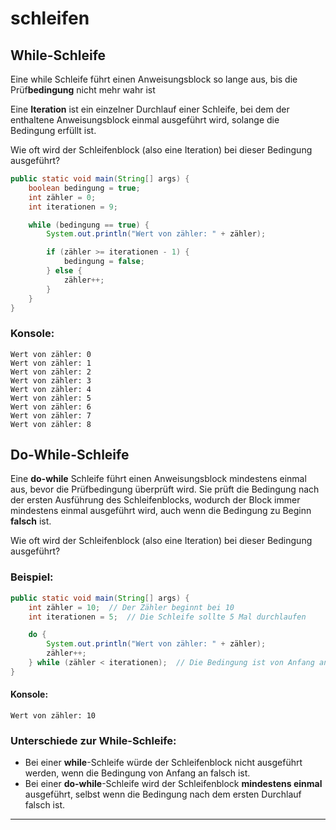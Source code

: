 # schleifen

## While-Schleife

Eine while Schleife führt einen Anweisungsblock so lange aus, bis die Prüf**bedingung** nicht mehr wahr ist

Eine **Iteration** ist ein einzelner Durchlauf einer Schleife, bei dem der enthaltene Anweisungsblock einmal ausgeführt wird, solange die Bedingung erfüllt ist.

Wie oft wird der Schleifenblock (also eine Iteration) bei dieser Bedingung ausgeführt?

```java
public static void main(String[] args) {
    boolean bedingung = true;
    int zähler = 0;
    int iterationen = 9;

    while (bedingung == true) {
        System.out.println("Wert von zähler: " + zähler);

        if (zähler >= iterationen - 1) {
            bedingung = false;
        } else {
            zähler++;
        }
    }
}
```

### Konsole:
```text
Wert von zähler: 0
Wert von zähler: 1
Wert von zähler: 2
Wert von zähler: 3
Wert von zähler: 4
Wert von zähler: 5
Wert von zähler: 6
Wert von zähler: 7
Wert von zähler: 8
```

## Do-While-Schleife

Eine **do-while** Schleife führt einen Anweisungsblock mindestens einmal aus, bevor die Prüfbedingung überprüft wird. Sie prüft die Bedingung nach der ersten Ausführung des Schleifenblocks, wodurch der Block immer mindestens einmal ausgeführt wird, auch wenn die Bedingung zu Beginn **falsch** ist.

Wie oft wird der Schleifenblock (also eine Iteration) bei dieser Bedingung ausgeführt?

### Beispiel:
```java
public static void main(String[] args) {
    int zähler = 10;  // Der Zähler beginnt bei 10
    int iterationen = 5;  // Die Schleife sollte 5 Mal durchlaufen

    do {
        System.out.println("Wert von zähler: " + zähler);
        zähler++;
    } while (zähler < iterationen);  // Die Bedingung ist von Anfang an falsch
}
```

#### Konsole:
```text
Wert von zähler: 10
```

### Unterschiede zur While-Schleife:
- Bei einer **while**-Schleife würde der Schleifenblock nicht ausgeführt werden, wenn die Bedingung von Anfang an falsch ist.
- Bei einer **do-while**-Schleife wird der Schleifenblock **mindestens einmal** ausgeführt, selbst wenn die Bedingung nach dem ersten Durchlauf falsch ist.
---
